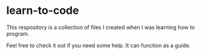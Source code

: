 # learn-to-code

This respository is a collection of files I created when I was learning how to program. 

Feel free to check it out if you need some help. It can function as a guide. 
